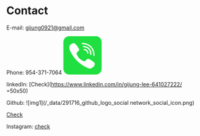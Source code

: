 # Contact

E-mail: gijung0921@gmail.com 

Phone: 954-371-7064
<img src="/_data/phone.svg" width="100" height="100">

linkedIn: [Check](https://www.linkedin.com/in/gijung-lee-641027222/ =50x50)

Github: 
![img1](/_data/291716_github_logo_social network_social_icon.png) 

[Check](https://github.com/GijungLee/)

Instagram: [check](https://www.instagram.com/gijung0921/)

